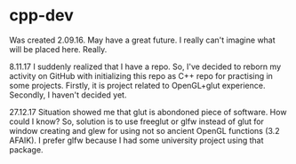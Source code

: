 # cpp-dev

Was created 2.09.16. May have a great future. I really can't imagine what will be placed here. Really.

8.11.17 I suddenly realized that I have a repo. So, I've decided to reborn my activity on GitHub with initializing
this repo as C++ repo for practising in some projects. Firstly, it is project related to OpenGL+glut experience. Secondly, 
I haven't decided yet.

27.12.17 Situation showed me that glut is abondoned piece of software. How could I know? So, solution is to use freeglut or glfw instead of glut for window creating and glew for using not so ancient OpenGL functions (3.2 AFAIK). I prefer glfw because I had some university project using that package.
